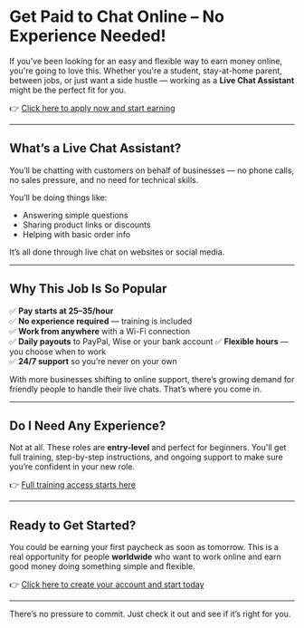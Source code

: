 
# Get Paid to Chat Online – No Experience Needed!

If you've been looking for an easy and flexible way to earn money online, you're going to love this. Whether you're a student, stay-at-home parent, between jobs, or just want a side hustle — working as a **Live Chat Assistant** might be the perfect fit for you.

👉 [Click here to apply now and start earning](https://tinyurl.com/mrxr6w8u)

---

## What’s a Live Chat Assistant?

You’ll be chatting with customers on behalf of businesses — no phone calls, no sales pressure, and no need for technical skills.

You’ll be doing things like:

- Answering simple questions  
- Sharing product links or discounts  
- Helping with basic order info  

It’s all done through live chat on websites or social media.

---

## Why This Job Is So Popular

✅ **Pay starts at $25–$35/hour**  
✅ **No experience required** — training is included  
✅ **Work from anywhere** with a Wi-Fi connection  
✅ **Daily payouts** to PayPal, Wise or your bank account
✅ **Flexible hours** — you choose when to work  
✅ **24/7 support** so you’re never on your own  

With more businesses shifting to online support, there’s growing demand for friendly people to handle their live chats. That’s where you come in.

---

## Do I Need Any Experience?

Not at all. These roles are **entry-level** and perfect for beginners. You'll get full training, step-by-step instructions, and ongoing support to make sure you’re confident in your new role.

👉 [Full training access starts here](https://tinyurl.com/mrxr6w8u)

---

## Ready to Get Started?

You could be earning your first paycheck as soon as tomorrow. This is a real opportunity for people **worldwide** who want to work online and earn good money doing something simple and flexible.

👉 [Click here to create your account and start today](https://tinyurl.com/mrxr6w8u)

---

There’s no pressure to commit. Just check it out and see if it’s right for you.
